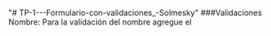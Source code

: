 "# TP-1---Formulario-con-validaciones_-Solmesky" 
###Validaciones
Nombre: Para la validación del nombre agregue el 
